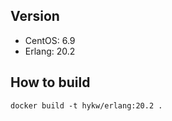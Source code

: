 ## Version
- CentOS: 6.9
- Erlang: 20.2

## How to build

```
docker build -t hykw/erlang:20.2 .
```
